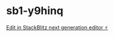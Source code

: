 # sb1-y9hinq

[Edit in StackBlitz next generation editor ⚡️](https://stackblitz.com/~/github.com/ariachen2020/sb1-y9hinq)